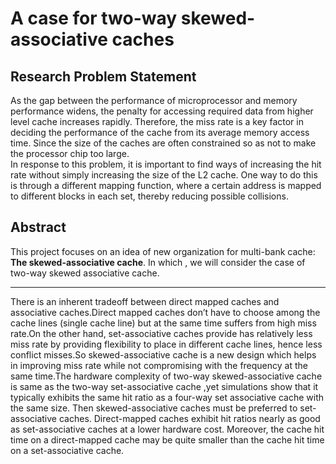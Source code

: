 #                                    A case for two-way skewed-associative caches

## Research Problem Statement
As the gap between the performance of microprocessor and memory performance widens, the penalty for accessing
required data from higher level cache increases rapidly. Therefore, the miss rate is a key factor in deciding 
the performance of the cache from its average memory access time. Since the size of the caches are often 
constrained so as not to make the processor chip too large.
<br/>In response to this problem, it is important to find ways of increasing the hit rate without simply 
increasing the size of the L2 cache. One way to do this is through a different mapping function, where a certain 
address is mapped to different blocks in each set, thereby reducing possible collisions.	


## Abstract
This project focuses on an idea of new organization for multi-bank cache: **The skewed-associative cache**. In which , 
we will consider the case of two-way skewed associative cache.
<hr/>There is an inherent tradeoff between direct mapped caches and associative caches.Direct mapped caches don’t have 
to choose among the cache lines (single cache line) but at the same time suffers from high miss rate.On the other hand,
set-associative caches provide has relatively less miss rate by providing flexibility to place in different cache
lines, hence less conflict misses.So skewed-associative cache is  a new design which helps in improving miss rate while
not compromising with the frequency at the same time.The hardware complexity of two-way skewed-associative cache  is same
as the two-way set-associative cache ,yet simulations show that it typically exhibits the same hit ratio as a four-way 
set associative cache with the same size. Then skewed-associative caches must be preferred to set-associative caches. 
Direct-mapped caches exhibit hit ratios nearly as good as set-associative caches at a lower hardware cost. Moreover,
the cache hit time on a direct-mapped cache may be quite smaller than the cache hit time on a set-associative cache.
